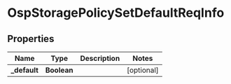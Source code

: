 # OspStoragePolicySetDefaultReqInfo

## Properties
Name | Type | Description | Notes
------------ | ------------- | ------------- | -------------
**_default** | **Boolean** |  |  [optional]
